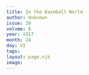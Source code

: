 ```yaml
---
title: In the Baseball World
author: Unknown
issue: 20
volume: 6
year: 1917
month: 24
day: VI
tags:
layout: page.njk
image:
---
```





